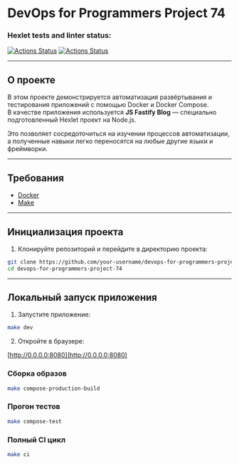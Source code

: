 # DevOps for Programmers Project 74

### Hexlet tests and linter status:
[![Actions Status](https://github.com/vladlen-li/devops-for-programmers-project-74/actions/workflows/hexlet-check.yml/badge.svg)](https://github.com/vladlen-li/devops-for-programmers-project-74/actions)
[![Actions Status](https://github.com/vladlen-li/devops-for-programmers-project-74/actions/workflows/push.yml/badge.svg)
](https://github.com/vladlen-li/devops-for-programmers-project-74/actions)

---

## О проекте

В этом проекте демонстрируется автоматизация развёртывания и тестирования приложений с помощью Docker и Docker Compose.  
В качестве приложения используется **JS Fastify Blog** — специально подготовленный Hexlet проект на Node.js.

Это позволяет сосредоточиться на изучении процессов автоматизации, а полученные навыки легко переносятся на любые другие языки и фреймворки.

---

## Требования

- [Docker](https://docs.docker.com/get-docker/)
- [Make](https://www.gnu.org/software/make/)

---

## Инициализация проекта

1. Клонируйте репозиторий и перейдите в директорию проекта:

```bash
git clone https://github.com/your-username/devops-for-programmers-project-74.git
cd devops-for-programmers-project-74
```

---

## Локальный запуск приложения

1. Запустите приложение:

```bash
make dev
```
2. Откройте в браузере:

[http://0.0.0.0:8080](http://0.0.0.0:8080)

### Сборка образов

```bash
make compose-production-build
```

### Прогон тестов

```bash
make compose-test
```

### Полный CI цикл

```bash
make ci
```
